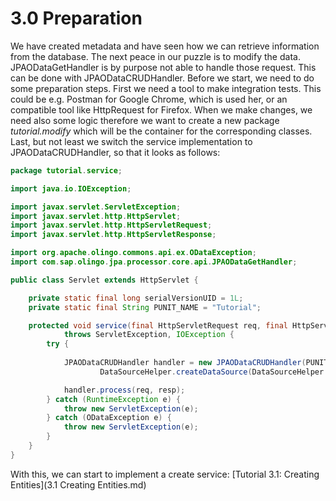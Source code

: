 # 3.0 Preparation
We have created metadata and have seen how we can retrieve information from the database. The next peace in our puzzle is to modify the data. JPAODataGetHandler is by purpose not able to handle those request. This can be done with JPAODataCRUDHandler.
Before we start, we need to do some preparation steps. First we need a tool to make integration tests. This could be e.g. Postman for Google Chrome, which is used her, or an compatible tool like HttpRequest for Firefox.
When we make changes, we need also some logic therefore we want to create a new package _tutorial.modify_ which will be the container for the corresponding classes. Last, but not least we switch the service implementation to JPAODataCRUDHandler, so that it looks as follows:

```Java
package tutorial.service;

import java.io.IOException;

import javax.servlet.ServletException;
import javax.servlet.http.HttpServlet;
import javax.servlet.http.HttpServletRequest;
import javax.servlet.http.HttpServletResponse;

import org.apache.olingo.commons.api.ex.ODataException;
import com.sap.olingo.jpa.processor.core.api.JPAODataGetHandler;

public class Servlet extends HttpServlet {

	private static final long serialVersionUID = 1L;
	private static final String PUNIT_NAME = "Tutorial";

	protected void service(final HttpServletRequest req, final HttpServletResponse resp)
			throws ServletException, IOException {
		try {
		
			JPAODataCRUDHandler handler = new JPAODataCRUDHandler(PUNIT_NAME,
					DataSourceHelper.createDataSource(DataSourceHelper.DB_HSQLDB));

			handler.process(req, resp);
		} catch (RuntimeException e) {
			throw new ServletException(e);
		} catch (ODataException e) {
			throw new ServletException(e);
		}
	}
}
```
With this, we can start to implement a create service: [Tutorial 3.1: Creating Entities](3.1 Creating Entities.md)